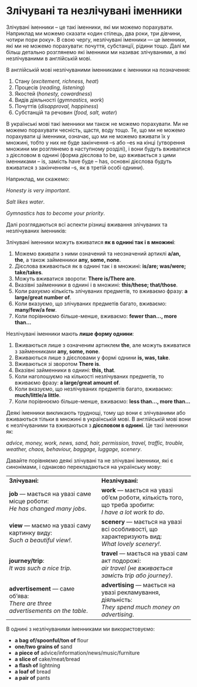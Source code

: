 # Злiчуванi та незлiчуванi iменники

<p>Злічувані іменники – це такі іменники, які ми можемо порахувати. Наприклад ми можемо сказати «один стілець, два роки, три дівчини, чотири пори року». В свою чергу, незлічувані іменники — це іменники, які ми не можемо порахувати: почуття, субстанції, рідини тощо.  Далі ми більш детально розглянемо які іменники ми називає злічуваними, а які незлічуваними в англійській мові.</p>

<p>В англійській мові незлічуваними іменниками є іменники на позначення:</p>
<ol>
<li>Стану (<i>excitement, richness, heat</i>)</li>
<li>Процесів (<i>reading, listening</i>)</li>
<li>Якостей (<i>honesty, cowardness</i>)</li>
<li>Видів діяльності (<i>gymnastics, work</i>)</li>
<li>Почуттів (<i>disapproval, happiness</i>)</li>
<li>Субстанцій та речовин (<i>food, salt, water</i>)</li>
</ol>

<p>В українські мові такі іменники ми також не можемо порахувати. Ми не можемо порахувати чесність, щастя, воду тощо. Те, що ми не можемо порахувати ці іменники, означає, що ми не можемо вживати їх у множині, тобто у них не буде закінчення –s або –es на кінці (утворення множини ми розглянемо в наступному розділі), і вони будуть вживатися з дієсловом в однині (форма дієслова to be, що вживається з цими іменниками – is, замість have буде – has, основні дієслова будуть вживатися з закінченням –s, як в третій особі однини).</p>

<p>Наприклад, ми скажемо:</p>
<p><i>Honesty is very important</i>.</p>
<p><i>Salt likes water</i>.</p>
<p><i>Gymnastics has to become your priority</i>.</p>

<p>Далі розглядаються всі аспекти різниці вживання злічуваних та незлічуваних іменників:</p>

<p>Злічувані іменники можуть вживатися <b>як в однині так і в множині</b>:</p>
<ol>
<li>Можемо вживати з ними означений та неозначений артиклі <b>a/an, the</b>, а також займенники <b>any, some, none</b>.</li>
<li>Дієслова вживаються як в однині так і в множині: <b>is/are; was/were; take/takes</b>.</li>
<li>Можуть вживатися звороти: <b>There is/There are</b>.</li>
<li>Вказівні займенники в однині і в множині: <b>this/these; that/those</b>.</li>
<li>Коли рахуємо кількість злічуваних предметів, то вживаємо фразу: <b>a large/great number of</b>.</li>
<li>Коли вказуємо, що злічуваних предметів багато, вживаємо: <b>many/few/a few</b>.</li>
<li>Коли порівнюємо більше-менше, вживаємо: <b>fewer than..., more than...</b></li>
</ol>

<p>Незлічувані іменники мають <b>лише форму однини</b>:</p>
<ol>
<li>Вживаються лише з означеним артиклем <b>the</b>, але можуть вживатися з займенниками <b>any, some, none</b>.</li>
<li>Вживаються лише з дієсловами у формі однини <b>is, was, take</b>.</li>
<li>Вживаються зі зворотом <b>There is</b>.</li>
<li>Вказівні займенники в однині: <b>this, that</b>.</li>
<li>Коли наголошуємо на кількості незлічуваних предметів, то вживаємо фразу: <b>a large/great amount of</b>.</li>
<li>Коли вказуємо, що незлічуваних предметів багато, вживаємо: <b>much/little/a little</b>.</li>
<li>Коли порівнюємо більше-менше, вживаємо: <b>less than..., more than...</b></li>
</ol>

<p>Деякі іменники викликають труднощі, тому що вони є злічуваними або вживаються тільки в множині в українській мові. В англійській мові вони є незлічуваними та вживаються з <b>дієсловом в однині</b>. Це такі іменники як:</p>

<p><i>advice, money, work, news, sand, hair, permission, travel, traffic, trouble, weather, chaos, behaviour, baggage, luggage, scenery</i>.</p>

<p>Давайте порівняємо деякі злічувані та не злічувані іменники, які є синонімами, і однаково перекладаються на українську мову:</p>

<table>
<tr>
<td width="50%"><b>Злічувані:</b></td>
<td width="50%"><b>Незлічувані:</b></td>
</tr>
<tr>
<td width="50%"><b>job</b> — мається на увазі саме місце роботи:<br> <i>He has changed many jobs</i>.</td>
<td width="50%"><b>work</b> —  мається на увазі об’єм роботи, кількість того, що треба зробити:<br> <i>I have a lot work to do</i>.</td>
</tr>
<tr>
<td width="50%"><b>view</b> — маємо на увазі саму картинку виду:<br> <i>Such a beautiful  view!</i>.</td>
<td width="50%"><b>scenery</b> —  мається на увазі всі особливості, що характеризують вид:<br> <i>What lovely scenery!</i>.</td>
</tr>
<tr>
<td width="50%"><b>journey/trip</b>:<br> <i>It was such a nice trip</i>.</td>
<td width="50%"><b>travel</b> —  мається на увазі сам акт подорожі:<br> <i>air travel (не вживається замість trip або journey)</i>.</td>
</tr>
<tr>
<td width="50%"><b>advertisement</b> — саме об’ява:<br> <i>There are three advertisements on the table</i>.</td>
<td width="50%"><b>advertising</b> —  мається на увазі рекламування, діяльність:<br> <i>They spend much money on advertising</i>.</td>
</tr>
</table>

<p>В однині з незлічуваними іменниками ми використовуємо:</p>
<ul>
<li><b>a bag of/spoonful/ton of</b> flour</li>
<li><b>one/two grains of</b> sand</li>
<li><b>a piece of</b> advice/information/news/music/furniture</li>
<li><b>a slice of</b> cake/meat/bread</li>
<li><b>a flash of</b> lightning</li>
<li><b>a loaf of</b> bread</li>
<li><b>a pair of</b> pants</li>
</ul>


